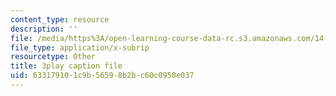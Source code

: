 ```yaml
---
content_type: resource
description: ''
file: /media/https%3A/open-learning-course-data-rc.s3.amazonaws.com/14-13-psychology-and-economics-spring-2020/633179101c9b56598b2bc60c0950e037_j9Zeole0bYg.vtt
file_type: application/x-subrip
resourcetype: Other
title: 3play caption file
uid: 63317910-1c9b-5659-8b2b-c60c0950e037
---
```

